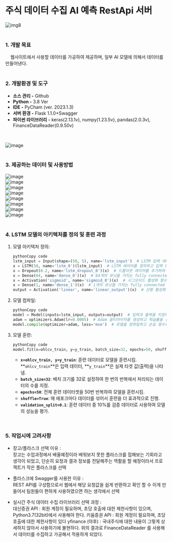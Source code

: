 # 주식 데이터 수집 AI 예측 RestApi 서버  
![img8](https://github.com/zigoom/PortfolioPage/assets/24885296/5ae8340e-0578-4ba9-bc9c-57adef5fda92)  
<br/>  
### 1. 개발 목표  
&nbsp;&nbsp;&nbsp;   웹사이트에서 사용할 데이터를 가공하여 제공하며, 일부 AI 모델에 의해서 데이터를 만들어낸다.       
<br/>
### 2. 개발환경 및 도구  
  - **소스 관리 -**  Github  
  - **Python -** 3.8 Ver 
  - **IDE -** PyCham (ver. 2023.1.3)  
  - **서버 환경 -** Flask 1.1.0+Swagger  
  - **파이썬 라이브러리 -** keras(2.13.1v), numpy(1.23.5v), pandas(2.0.3v), FinanceDataReader(0.9.50v)   
<br/>

![image](https://github.com/zigoom/BlueOceanPython/assets/24885296/a077d018-09a9-4d82-96c8-345f0c11259b)  
<br/>  
### 3. 제공하는 데이터 및 사용방법
![image](https://github.com/zigoom/BlueOceanPython/assets/24885296/6f346429-5253-4675-95f8-09bf2d56b71d)  
![image](https://github.com/zigoom/BlueOceanPython/assets/24885296/f7d716e9-b187-46f7-b76e-1558e8ef3342)  
![image](https://github.com/zigoom/BlueOceanPython/assets/24885296/c1d29c16-d971-4dc2-93f8-c3a6b13f2c10)  
![image](https://github.com/zigoom/BlueOceanPython/assets/24885296/0fc4522a-8b59-42b5-89fa-d71cdf3d1d33)  
![image](https://github.com/zigoom/BlueOceanPython/assets/24885296/bb05691a-964d-4a6e-b565-e595f55a002c)  
![image](https://github.com/zigoom/BlueOceanPython/assets/24885296/5404b434-fb61-45b2-99c8-49c7200d7258)  
![image](https://github.com/zigoom/BlueOceanPython/assets/24885296/2dd30fd2-64f3-4588-beda-78223e2c1355)  
![image](https://github.com/zigoom/BlueOceanPython/assets/24885296/124fe42a-6834-4a1e-bbe6-befed57564a2)  
<br/>  

### 4. LSTM 모델의 아키텍처를 정의 및 훈련 과정

1. 모델 아키텍처 정의:
    
    ```python
    pythonCopy code
    lstm_input = Input(shape=(50, 5), name='lstm_input')  # LSTM 입력 데이터의 크기 (50 타임스텝, 5 특성)
    x = LSTM(50, name='lstm_0')(lstm_input)  # LSTM 레이어를 정의하고 입력 데이터를 전달
    x = Dropout(0.2, name='lstm_dropout_0')(x)  # 드롭아웃 레이어를 추가하여 과적합을 줄임
    x = Dense(64, name='dense_0')(x)  # 64개의 유닛을 가지는 fully connected (dense) 레이어
    x = Activation('sigmoid', name='sigmoid_0')(x)  # 시그모이드 활성화 함수를 적용
    x = Dense(1, name='dense_1')(x)  # 1개의 유닛을 가지는 fully connected 레이어
    output = Activation('linear', name='linear_output')(x)  # 선형 활성화 함수를 적용하여 최종 출력 생성
    
    ```
    
2. 모델 컴파일:
    
    ```python
    pythonCopy code
    model = Model(inputs=lstm_input, outputs=output)  # 입력과 출력을 지정하여 모델 생성
    adam = optimizers.Adam(lr=0.0005)  # Adam 옵티마이저를 생성하고 학습률을 설정
    model.compile(optimizer=adam, loss='mse')  # 모델을 컴파일하고 손실 함수로 평균 제곱 오차(Mean Squared Error)를 사용
    
    ```
    
3. 모델 훈련:
    
    ```python
    pythonCopy code
    model.fit(x=ohlcv_train, y=y_train, batch_size=32, epochs=50, shuffle=True, validation_split=0.1)
    
    ```
    
    - **`x=ohlcv_train, y=y_train`**: 훈련 데이터로 모델을 훈련시킴. **`ohlcv_train`**은 입력 데이터, **`y_train`**은 실제 타겟 값(출력)을 나타냄.
    - **`batch_size=32`**: 배치 크기를 32로 설정하여 한 번의 반복에서 처리되는 데이터의 수를 지정.
    - **`epochs=50`**: 전체 훈련 데이터셋을 50번 반복하여 모델을 훈련시킴.
    - **`shuffle=True`**: 매 에포크마다 데이터를 섞어서 훈련을 더 효과적으로 진행.
    - **`validation_split=0.1`**: 훈련 데이터 중 10%를 검증 데이터로 사용하여 모델의 성능을 평가.  
<br/>  

### 5. 작업시에 고려사항
  - 장고/플라스크 선택 이유 :  
    장고는 수업과정에서 배울예정이라 배워보지 못한 플라스크를 접해보는 기회라고 생각이 되었고,
    단순히 요청과 결과 정보를 전달해주는 역활을 할 예정이라서 프로젝트가 작은 플라스크를 선택  
  
  - 플라스크에 Swagger를 사용한 이유 :  
    REST API를 구성함으로서 웹에서 해당 요청값을 쉽게 반환하고 확인 할 수 이게 만들어서 팀원들이 편하게 사용하였으면 하는 생각에서 선택
  
  - 실시간 주식 데이터 수집 라이브러리 선택 과정 :  
    대신증권 API : 회원 계정이 필요하며, 초당 호출에 대한 제한사항이 있으며, Python3.7(32bit)에서 사용해야 한다.
    키움증권 API : 회원 계정이 필요하며, 초당 호출에 대한 제한사항이 있다
    yfinance (야후) : 국내주식에 대한 내용이 그렇게 상세하지 않아서 사용하기에 불현하다.
    위의 결과로 FinanceDataReader 를 사용해서 데이터를 수집하고 가공해서 적용하게 되었다.
    
